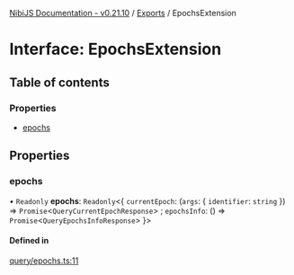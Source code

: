 [NibiJS Documentation - v0.21.10](../intro.md) / [Exports](../modules.md) / EpochsExtension

# Interface: EpochsExtension

## Table of contents

### Properties

- [epochs](EpochsExtension.md#epochs)

## Properties

### epochs

• `Readonly` **epochs**: `Readonly`<{ `currentEpoch`: (`args`: { `identifier`: `string` }) => `Promise`<`QueryCurrentEpochResponse`\> ; `epochsInfo`: () => `Promise`<`QueryEpochsInfoResponse`\> }\>

#### Defined in

[query/epochs.ts:11](https://github.com/NibiruChain/ts-sdk/blob/34a34d2/packages/nibijs/src/query/epochs.ts#L11)

